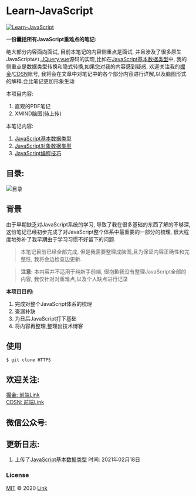 # Learn-JavaScript
[![Learn-JavaScript](https://img.shields.io/badge/License-MIT-green)](https://github.com/LinkSofuny/Learn-JavaScript)  
  
**一份囊括所有JavaScript重难点的笔记:**  
  
  绝大部分内容面向面试, 目前本笔记的内容侧重点是面试, 并且涉及了很多原生JavaScript`API`,[JQuery](),[vue]()源码的实现,比如在[JavaScript基本数据类型](https://github.com/LinkSofuny/Learn-JavaScript/blob/master/1.%E6%95%B0%E6%8D%AE%E7%B1%BB%E5%9E%8B.pdf)中, 我的侧重点是数据类型转换和隐式转换,如果您对我的内容感到疑惑, 欢迎关注我的[掘金](https://juejin.cn/user/2005929448188567)/[CDSN](https://blog.csdn.net/m0_55382988?spm=1001.2101.3001.5343)账号, 我将会在文章中对笔记中的各个部分内容进行详解,以及脑图形式的解释.会比笔记更加形象生动

本项目内容:
  1. 直观的PDF笔记
  2. XMIND脑图(待上传)


本笔记内容:
1. [JavaScript基本数据类型](https://github.com/LinkSofuny/Learn-JavaScript/blob/master/1.%E6%95%B0%E6%8D%AE%E7%B1%BB%E5%9E%8B.pdf)
2. [JavaScript对象数据类型]()
3. [JavaScript编程技巧]()

## 目录:
![目录](https://p3-juejin.byteimg.com/tos-cn-i-k3u1fbpfcp/30b1580e9c824b51ade46eaf3d1cd241~tplv-k3u1fbpfcp-watermark.image)


## 背景
由于早期缺乏对JavaScript系统的学习, 导致了我在很多基础的东西了解的不够深, 这份笔记已经初步完成了对JavaScript整个体系中最重要的一部分的梳理, 很大程度地弥补了我早期由于学习习惯不好留下的问题.
> 本笔记目前已经全部完成, 但是我需要整理成脑图,且为保证内容正确性和完整性, 我将会边检查边更新.

> **注意:** 本内容并不适用于纯新手前端, 很抱歉我没有整理JavaScript全部的内容, 我仅针对对重难点,以及个人缺点进行记录

**本项目目的:**
  1. 完成对整个JavaScript体系的梳理
  2. 查漏补缺
  3. 为日后JavaScript打下基础
  4. 将内容再整理,整理出技术博客

## 使用
```
$ git clone HTTPS
```

## 欢迎关注:
[掘金: 前端Link](https://juejin.cn/user/2005929448188567)  
[CDSN: 前端Link](https://blog.csdn.net/m0_55382988?spm=1001.2101.3001.5343)
## 微信公众号:
## 更新日志:
  1. 上传了[JavaScript基本数据类型](https://github.com/LinkSofuny/Learn-JavaScript/blob/master/1.%E6%95%B0%E6%8D%AE%E7%B1%BB%E5%9E%8B.pdf) 时间: 2021年02月18日
### License
[MIT](www.baidu.com) © 2020 [Link]()